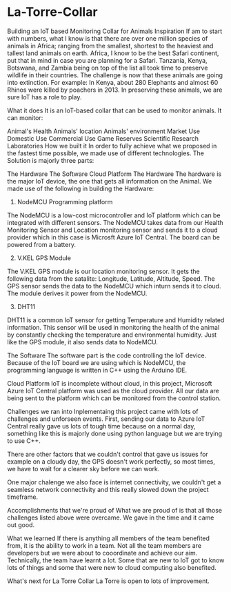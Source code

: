 # La-Torre-Collar
Building an IoT based Monitoring Collar for Animals
Inspiration
If am to start with numbers, what I know is that there are over one million species of animals in Africa; ranging from the smallest, shortest to the heaviest and tallest land animals on earth. Africa, I know to be the best Safari continent, put that in mind in case you are planning for a Safari. Tanzania, Kenya, Botswana, and Zambia being on top of the list all took time to preserve wildlife in their countries. The challenge is now that these animals are going into extinction. For example: In Kenya, about 280 Elephants and almost 60 Rhinos were killed by poachers in 2013. In preserving these animals, we are sure IoT has a role to play.

What it does
It is an IoT-based collar that can be used to monitor animals. It can monitor:

Animal's Health
Animals' location
Animals' environment
Market Use
Domestic Use
Commercial Use
Game Reserves
Scientific Research Laboratories
How we built it
In order to fully achieve what we proposed in the fastest time possible, we made use of different technologies. The Solution is majorly three parts:

The Hardware
The Software
Cloud Platform
The Hardware
The hardware is the major IoT device, the one that gets all information on the Animal. We made use of the following in building the Hardware:

1. NodeMCU Programming platform

The NodeMCU is a low-cost microcontroller and IoT platform which can be integrated with different sensors. The NodeMCU takes data from our Health Monitoring Sensor and Location monitoring sensor and sends it to a cloud provider which in this case is Microsft Azure IoT Central. The board can be powered from a battery.

2. V.KEL GPS Module

The V.KEL GPS module is our location monitoring sensor. It gets the following data from the satalite: Longitude, Latitude, Altitude, Speed. The GPS sensor sends the data to the NodeMCU which inturn sends it to cloud. The module derives it power from the NodeMCU.

3. DHT11

DHT11 is a common IoT sensor for getting Temperature and Humidity related information. This sensor will be used in monitoring the health of the animal by constantly checking the temperature and environmental humidity. Just like the GPS module, it also sends data to NodeMCU.

The Software
The software part is the code controlling the IoT device. Because of the IoT board we are using which is NodeMCU, the programming language is written in C++ using the Arduino IDE.

Cloud Platform
IoT is incomplete without cloud, in this project, Microsoft Azure IoT Central platform was used as the cloud provider. All our data are being sent to the platform which can be monitored from the control station.

Challenges we ran into
Inplementaing this project came with lots of challenges and unforseen events. First, sending our data to Azure IoT Central really gave us lots of tough time because on a normal day, something like this is majorly done using python language but we are trying to use C++.

There are other factors that we couldn't control that gave us issues for example on a cloudy day, the GPS doesn't work perfectly, so most times, we have to wait for a clearer sky before we can work.

One major chalenge we also face is internet connectivity, we couldn't get a seamless network connectivity and this really slowed down the project timeframe.

Accomplishments that we're proud of
What we are proud of is that all those challenges listed above were overcame. We gave in the time and it came out good.

What we learned
If there is anything all members of the team benefited from, it is the ability to work in a team. Not all the team members are developers but we were about to cooordinate and achieve our aim. Technically, the team have learnt a lot. Some that are new to IoT got to know lots of things and some that were new to cloud computing also benefited.

What's next for La Torre Collar
La Torre is open to lots of improvement.
